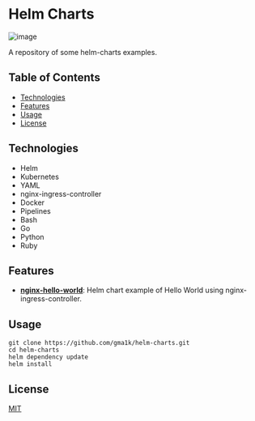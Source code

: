 # Helm Charts

![image](https://github.com/gma1k/helm-charts/assets/138721734/9a7226d4-fbef-40f6-bd31-4af139aa0e94)

A repository of some helm-charts examples.

## Table of Contents

- [Technologies](#technologies)
- [Features](#features)
- [Usage](#usage)
- [License](#license)


## Technologies

- Helm
- Kubernetes
- YAML
- nginx-ingress-controller
- Docker
- Pipelines
- Bash
- Go
- Python
- Ruby

## Features

- **[nginx-hello-world](nginx-hello-world/)**: Helm chart example of Hello World using nginx-ingress-controller.

## Usage

```
git clone https://github.com/gma1k/helm-charts.git
cd helm-charts
helm dependency update
helm install
````

## License

[MIT](LICENSE)
